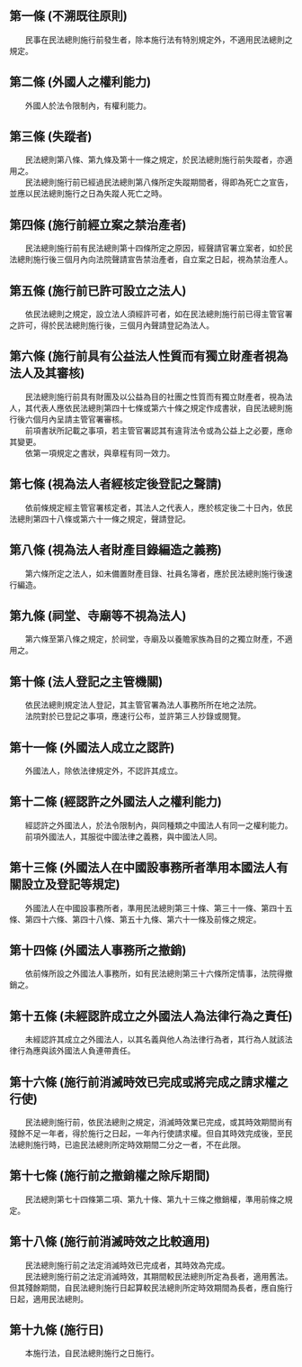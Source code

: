 第一條 (不溯既往原則)
---------------------
　　民事在民法總則施行前發生者，除本施行法有特別規定外，不適用民法總則之規定。  


第二條 (外國人之權利能力)
-------------------------
　　外國人於法令限制內，有權利能力。  


第三條 (失蹤者)
---------------
　　民法總則第八條、第九條及第十一條之規定，於民法總則施行前失蹤者，亦適用之。  
　　民法總則施行前已經過民法總則第八條所定失蹤期間者，得即為死亡之宣告，並應以民法總則施行之日為失蹤人死亡之時。  


第四條 (施行前經立案之禁治產者)
-------------------------------
　　民法總則施行前有民法總則第十四條所定之原因，經聲請官署立案者，如於民法總則施行後三個月內向法院聲請宣告禁治產者，自立案之日起，視為禁治產人。  


第五條 (施行前已許可設立之法人)
-------------------------------
　　依民法總則之規定，設立法人須經許可者，如在民法總則施行前已得主管官署之許可，得於民法總則施行後，三個月內聲請登記為法人。  


第六條 (施行前具有公益法人性質而有獨立財產者視為法人及其審核)
-------------------------------------------------------------
　　民法總則施行前具有財團及以公益為目的社團之性質而有獨立財產者，視為法人，其代表人應依民法總則第四十七條或第六十條之規定作成書狀，自民法總則施行後六個月內呈請主管官署審核。  
　　前項書狀所記載之事項，若主管官署認其有違背法令或為公益上之必要，應命其變更。  
　　依第一項規定之書狀，與章程有同一效力。  


第七條 (視為法人者經核定後登記之聲請)
-------------------------------------
　　依前條規定經主管官署核定者，其法人之代表人，應於核定後二十日內，依民法總則第四十八條或第六十一條之規定，聲請登記。  


第八條 (視為法人者財產目錄編造之義務)
-------------------------------------
　　第六條所定之法人，如未備置財產目錄、社員名簿者，應於民法總則施行後速行編造。  


第九條 (祠堂、寺廟等不視為法人)
-------------------------------
　　第六條至第八條之規定，於祠堂，寺廟及以養贍家族為目的之獨立財產，不適用之。  


第十條 (法人登記之主管機關)
---------------------------
　　依民法總則規定法人登記，其主管官署為法人事務所所在地之法院。  
　　法院對於已登記之事項，應速行公布，並許第三人抄錄或閱覽。  


第十一條 (外國法人成立之認許)
-----------------------------
　　外國法人，除依法律規定外，不認許其成立。  


第十二條 (經認許之外國法人之權利能力)
-------------------------------------
　　經認許之外國法人，於法令限制內，與同種類之中國法人有同一之權利能力。  
　　前項外國法人，其服從中國法律之義務，與中國法人同。  


第十三條 (外國法人在中國設事務所者準用本國法人有關設立及登記等規定)
-------------------------------------------------------------------
　　外國法人在中國設事務所者，準用民法總則第三十條、第三十一條、第四十五條、第四十六條、第四十八條、第五十九條、第六十一條及前條之規定。  


第十四條 (外國法人事務所之撤銷)
-------------------------------
　　依前條所設之外國法人事務所，如有民法總則第三十六條所定情事，法院得撤銷之。  


第十五條 (未經認許成立之外國法人為法律行為之責任)
-------------------------------------------------
　　未經認許其成立之外國法人，以其名義與他人為法律行為者，其行為人就該法律行為應與該外國法人負連帶責任。  


第十六條 (施行前消滅時效已完成或將完成之請求權之行使)
-----------------------------------------------------
　　民法總則施行前，依民法總則之規定，消滅時效業已完成，或其時效期間尚有殘餘不足一年者，得於施行之日起，一年內行使請求權。但自其時效完成後，至民法總則施行時，已逾民法總則所定時效期間二分之一者，不在此限。  


第十七條 (施行前之撤銷權之除斥期間)
-----------------------------------
　　民法總則第七十四條第二項、第九十條、第九十三條之撤銷權，準用前條之規定。  


第十八條 (施行前消滅時效之比較適用)
-----------------------------------
　　民法總則施行前之法定消滅時效已完成者，其時效為完成。  
　　民法總則施行前之法定消滅時效，其期間較民法總則所定為長者，適用舊法。但其殘餘期間，自民法總則施行日起算較民法總則所定時效期間為長者，應自施行日起，適用民法總則。  


第十九條 (施行日)
-----------------
　　本施行法，自民法總則施行之日施行。